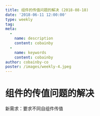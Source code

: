 ```yaml
---
title: 组件的传值问题的解决 (2018-08-18)
date: '2018-06-11 12:00:00'
type: weekly
tag:
meta:
  -
    name: description
    content: cobainby
  -
    name: keywords
    content: cobainby
author: cobainby-co
poster: /images/weekly-4.jpeg
---
```

# 组件的传值问题的解决
新需求：要求不同自组件传值
